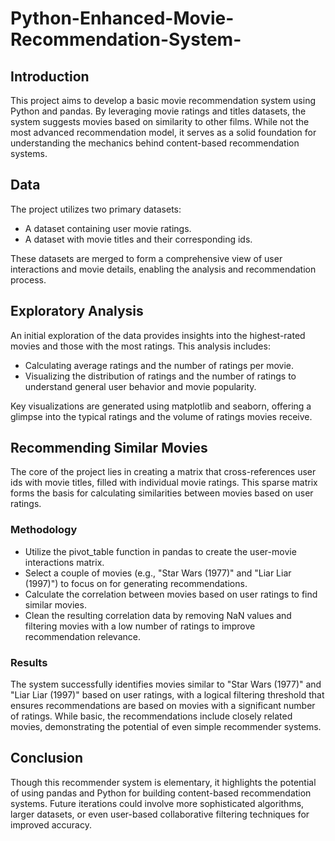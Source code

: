 # Python-Enhanced-Movie-Recommendation-System-

## Introduction
This project aims to develop a basic movie recommendation system using Python and pandas. By leveraging movie ratings and titles datasets, the system suggests movies based on similarity to other films. While not the most advanced recommendation model, it serves as a solid foundation for understanding the mechanics behind content-based recommendation systems.

## Data
The project utilizes two primary datasets:
- A dataset containing user movie ratings.
- A dataset with movie titles and their corresponding ids.

These datasets are merged to form a comprehensive view of user interactions and movie details, enabling the analysis and recommendation process.

## Exploratory Analysis
An initial exploration of the data provides insights into the highest-rated movies and those with the most ratings. This analysis includes:
- Calculating average ratings and the number of ratings per movie.
- Visualizing the distribution of ratings and the number of ratings to understand general user behavior and movie popularity.

Key visualizations are generated using matplotlib and seaborn, offering a glimpse into the typical ratings and the volume of ratings movies receive.

## Recommending Similar Movies
The core of the project lies in creating a matrix that cross-references user ids with movie titles, filled with individual movie ratings. This sparse matrix forms the basis for calculating similarities between movies based on user ratings.

### Methodology
- Utilize the pivot_table function in pandas to create the user-movie interactions matrix.
- Select a couple of movies (e.g., "Star Wars (1977)" and "Liar Liar (1997)") to focus on for generating recommendations.
- Calculate the correlation between movies based on user ratings to find similar movies.
- Clean the resulting correlation data by removing NaN values and filtering movies with a low number of ratings to improve recommendation relevance.

### Results
The system successfully identifies movies similar to "Star Wars (1977)" and "Liar Liar (1997)" based on user ratings, with a logical filtering threshold that ensures recommendations are based on movies with a significant number of ratings. While basic, the recommendations include closely related movies, demonstrating the potential of even simple recommender systems.

## Conclusion
Though this recommender system is elementary, it highlights the potential of using pandas and Python for building content-based recommendation systems. Future iterations could involve more sophisticated algorithms, larger datasets, or even user-based collaborative filtering techniques for improved accuracy.
